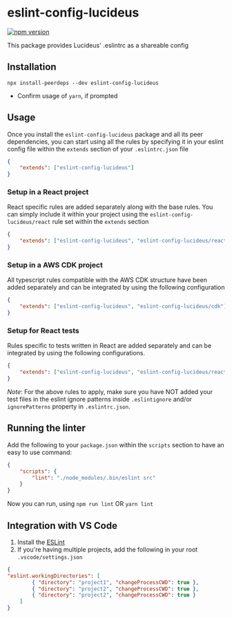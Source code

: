 # eslint-config-lucideus

[![npm version](https://badge.fury.io/js/eslint-config-lucideus.svg)](https://badge.fury.io/js/eslint-config-lucideus)

This package provides Lucideus' .eslintrc as a shareable config

## Installation

```shell
npx install-peerdeps --dev eslint-config-lucideus
```

- Confirm usage of `yarn`, if prompted

## Usage

Once you install the `eslint-config-lucideus` package and all its peer dependencies, you can start using all the rules by specifying it in your eslint config file within the `extends` section of your `.eslintrc.json` file

```json
{
    "extends": ["eslint-config-lucideus"]
}
```

### Setup in a React project

React specific rules are added separately along with the base rules. You can simply include it within your project using the `eslint-config-lucideus/react` rule set within the `extends` section

```json
{
    "extends": ["eslint-config-lucideus", "eslint-config-lucideus/react"]
}
```

### Setup in a AWS CDK project

All typescript rules compatible with the AWS CDK structure have been added separately and can be integrated by using the following configuration

```json
{
    "extends": ["eslint-config-lucideus", "eslint-config-lucideus/cdk"]
}
```

### Setup for React tests

Rules specific to tests written in React are added separately and can be integrated by using the following configurations. 

```json
{
    "extends": ["eslint-config-lucideus", "eslint-config-lucideus/react-tests"]
}
```

*Note*: For the above rules to apply, make sure you have NOT added your test files in the eslint ignore patterns inside `.eslintignore` and/or `ignorePatterns` property in `.eslintrc.json`.

## Running the linter

Add the following to your `package.json` within the `scripts` section to have an easy to use command:

```json
{
    "scripts": {
        "lint": "./node_modules/.bin/eslint src"
    }
}
```

Now you can run, using `npm run lint` OR `yarn lint`

## Integration with VS Code

1. Install the [ESLint](https://marketplace.visualstudio.com/items?itemName=dbaeumer.vscode-eslint)
2. If you're having multiple projects, add the following in your root `.vscode/settings.json`

```json
{
"eslint.workingDirectories": [
        { "directory": "project1", "changeProcessCWD": true },
        { "directory": "project2", "changeProcessCWD": true },
        { "directory": "project2", "changeProcessCWD": true }
    ]
}
```
